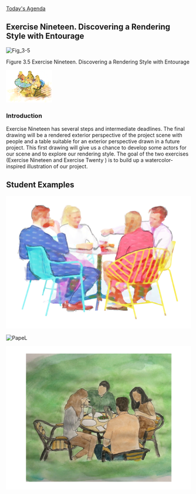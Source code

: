 [Today\'s Agenda](221031-1101_agenda.html)

## Exercise Nineteen. Discovering a Rendering Style with Entourage

<img src="images/fig315x_01.png" alt="Fig_3-5" width="25%" />

<!-- html above replaces this
![Fig_3-5](images/fig315x_01.png)
-->

Figure 3.5 Exercise Nineteen. Discovering a Rendering Style with Entourage

<img src="images/8-2_Scan2.png" alt="08.2_RepresentViews" width="25%" />

### Introduction

Exercise Nineteen has several steps and intermediate deadlines. The final drawing will be a rendered exterior perspective of the project scene with people and a table suitable for an exterior perspective drawn in a future project. This first drawing will give us a chance to develop some actors for our scene and to explore our rendering style. The goal of the two exercises (Exercise Nineteen and Exercise Twenty ) is to build up a watercolor-inspired illustration of our project.

## Student Examples

![WirthT](images/08-2_repViewsWirth.png)

![PapeL](images/08-2_repViewsPape.png)

![CourtneyE](images/08-2_repViewsCourtney.png)


